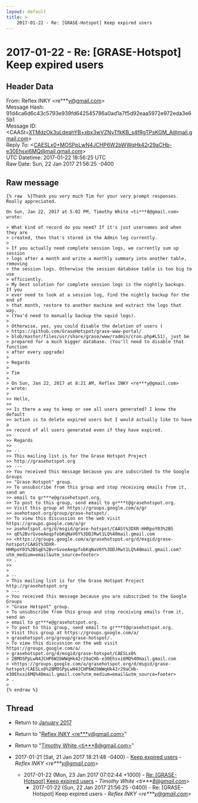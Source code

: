 ```yaml
---
layout: default
title: >
    2017-01-22 - Re: [GRASE-Hotspot] Keep expired users
---
```


# 2017-01-22 - Re: [GRASE-Hotspot] Keep expired users

## Header Data

From: Reflex INKY \<re***y@gmail.com\><br>
Message Hash: 91d4ca6d6c43c5793e939fd642545786a0ad1a7f5d92eaa5972e972eda3e65b1<br>
Message ID: \<CAASt=XTMdzOk3uLdeahYB+xbx3wVZNvTfkKB_s4fRgTPsKGM_A@mail.gmail.com\><br>
Reply To: \<CAESLx0+MOSPpLwN4JCHP6W2bWWqHk42r29aCHb-e30Ehsxi6MQ@mail.gmail.com\><br>
UTC Datetime: 2017-01-22 18:56:25 UTC<br>
Raw Date: Sun, 22 Jan 2017 21:56:25 -0400<br>

## Raw message

```
{% raw  %}Thank you very much Tim for your very prompt responses. Really appreciated.

On Sun, Jan 22, 2017 at 5:02 PM, Timothy White <ti***8@gmail.com> wrote:

> What kind of record do you need? If it's just usernames and when they are
> created, then that's stored in the Admin log currently.
>
> If you actually need complete session logs, we currently sum up session
> logs after a month and write a monthly summary into another table, removing
> the session logs. Otherwise the session database table is too big to use
> efficiently.
> My best solution for complete session logs is the nightly backups. If you
> ever need to look at a session log, find the nightly backup for the end of
> that month, restore to another machine and extract the logs that way.
> (You'd need to manually backup the squid logs).
>
> Otherwise, yes, you could disable the deletion of users (
> https://github.com/GraseHotspot/grase-www-portal/
> blob/master/files/usr/share/grase/www/radmin/cron.php#L51), just be
> prepared for a much bigger database. (You'll need to disable that function
> after every upgrade)
>
> Regards
>
> Tim
>
> On Sun, Jan 22, 2017 at 8:21 AM, Reflex INKY <re***y@gmail.com>
> wrote:
>
>> Hello,
>>
>> Is there a way to keep or see all users generated? I know the default
>> action is to delete expired users but I would actually like to have a
>> record of all users generated even if they have expired.
>>
>> Regards
>>
>> --
>> This mailing list is for the Grase Hotspot Project
>> http://grasehotspot.org
>> ---
>> You received this message because you are subscribed to the Google Groups
>> "Grase Hotspot" group.
>> To unsubscribe from this group and stop receiving emails from it, send an
>> email to gr***e@grasehotspot.org.
>> To post to this group, send email to gr***t@grasehotspot.org.
>> Visit this group at https://groups.google.com/a/gr
>> asehotspot.org/group/grase-hotspot/.
>> To view this discussion on the web visit https://groups.google.com/a/gr
>> asehotspot.org/d/msgid/grase-hotspot/CAASt%3DXR-HHRpoY03%2BS
>> qE%2BvrGvoeAeqpfobKqNaV6Y%3DDJRwt1LQ%40mail.gmail.com
>> <https://groups.google.com/a/grasehotspot.org/d/msgid/grase-hotspot/CAASt%3DXR-HHRpoY03%2BSqE%2BvrGvoeAeqpfobKqNaV6Y%3DDJRwt1LQ%40mail.gmail.com?utm_medium=email&utm_source=footer>
>> .
>>
>
> --
> This mailing list is for the Grase Hotspot Project http://grasehotspot.org
> ---
> You received this message because you are subscribed to the Google Groups
> "Grase Hotspot" group.
> To unsubscribe from this group and stop receiving emails from it, send an
> email to gr***e@grasehotspot.org.
> To post to this group, send email to gr***t@grasehotspot.org.
> Visit this group at https://groups.google.com/a/
> grasehotspot.org/group/grase-hotspot/.
> To view this discussion on the web visit https://groups.google.com/a/
> grasehotspot.org/d/msgid/grase-hotspot/CAESLx0%
> 2BMOSPpLwN4JCHP6W2bWWqHk42r29aCHb-e30Ehsxi6MQ%40mail.gmail.com
> <https://groups.google.com/a/grasehotspot.org/d/msgid/grase-hotspot/CAESLx0%2BMOSPpLwN4JCHP6W2bWWqHk42r29aCHb-e30Ehsxi6MQ%40mail.gmail.com?utm_medium=email&utm_source=footer>
> .
>
{% endraw %}
```

## Thread

+ Return to [January 2017](/archive/2017/01)

+ Return to "[Reflex INKY <re***y<span>@</span>gmail.com>](/authors/re___y_at_gmail_com)"
+ Return to "[Timothy White <ti***8<span>@</span>gmail.com>](/authors/ti___8_at_gmail_com)"

+ 2017-01-21 (Sat, 21 Jan 2017 18:21:48 -0400) - [Keep expired users](/archive/2017/01/f7431d86ad6b38bf275855398cccfd1e5956772ee86bc49bf56e652bc6467920) - _Reflex INKY \<re***y@gmail.com\>_
  + 2017-01-22 (Mon, 23 Jan 2017 07:02:44 +1000) - [Re: [GRASE-Hotspot] Keep expired users](/archive/2017/01/424cc801bbd124258bb361000f476065e15b987ad6f02b3fef7e2f65f0e020aa) - _Timothy White \<ti***8@gmail.com\>_
    + 2017-01-22 (Sun, 22 Jan 2017 21:56:25 -0400) - Re: [GRASE-Hotspot] Keep expired users - _Reflex INKY \<re***y@gmail.com\>_

